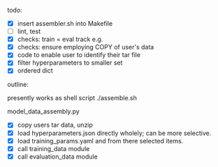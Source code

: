 todo:

  - [x] insert assembler.sh into Makefile
  - [ ] lint, test
  - [x] checks: train = eval track e.g.
  - [x] checks: ensure employing COPY of user's data
  - [x] code to enable user to identify their tar file
  - [x] filter hyperparameters to smaller set
  - [x] ordered dict
  
outline:

  presently works as shell script ./assemble.sh

  model_data_assembly.py
  - [x] copy users tar data, unzip
  - [x] load hyperparameters.json directly wholely; can be more selective.
  - [x] load training_params.yaml and from there selected items.
  - [x] call training_data module
  - [x] call evaluation_data module
